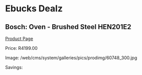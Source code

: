 
# Ebucks Dealz
## Bosch: Oven - Brushed Steel HEN201E2
[Product Page](https://www.ebucks.com/web/shop/productSelected.do?prodId=522994816&catId=704989856)

Price: R4199.00

Image: /web/cms/system/galleries/pics/prodimg/60748_300.jpg

Savings: 


	